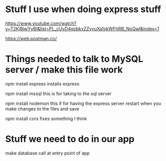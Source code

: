 # Stuff I use when doing express stuff

https://www.youtube.com/watch?v=T2KjBiwYyBI&list=PL_cUvD4qzbkxZZyyuXa1xkWFhRB_NoQwl&index=1

https://web.postman.co/


# Things needed to talk to MySQL server / make this file work

npm install express
	installs express

npm install mssql
	this is for taking to the sql server

npm install nodemon
	this if for having the express server restart when you make changes to the files and save

npm install cors
	fixes something I think
# Stuff we need to do in our app

make database call at entry point of app